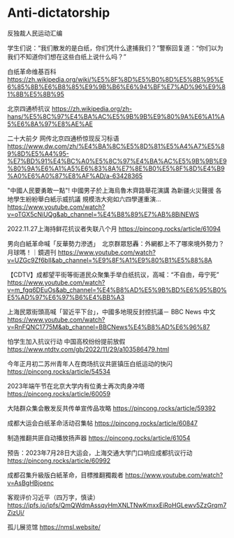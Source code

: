 # Anti-dictatorship
反独裁人民运动汇编

学生们说：“我们散发的是白纸，你们凭什么逮捕我们？”警察回复道：“你们以为我们不知道你们想在这些白纸上说什么吗？”

白纸革命维基百科 https://zh.wikipedia.org/wiki/%E5%8F%8D%E5%B0%8D%E5%8B%95%E6%85%8B%E6%B8%85%E9%9B%B6%E6%94%BF%E7%AD%96%E9%81%8B%E5%8B%95

北京四通桥抗议 https://zh.wikipedia.org/zh-hans/%E5%8C%97%E4%BA%AC%E5%9B%9B%E9%80%9A%E6%A1%A5%E6%8A%97%E8%AE%AE

二十大前夕 网传北京四通桥惊现反习标语  https://www.dw.com/zh/%E4%BA%8C%E5%8D%81%E5%A4%A7%E5%89%8D%E5%A4%95-%E7%BD%91%E4%BC%A0%E5%8C%97%E4%BA%AC%E5%9B%9B%E9%80%9A%E6%A1%A5%E6%83%8A%E7%8E%B0%E5%8F%8D%E4%B9%A0%E6%A0%87%E8%AF%AD/a-63428365

"中國人民要勇敢一點"! 中國男子於上海烏魯木齊路舉花演講 為新疆火災聲援 各地學生紛紛舉白紙示威抗議 規模浩大宛如六四學運重演... https://www.youtube.com/watch?v=oTGX5cNiUQg&ab_channel=%E4%B8%89%E7%AB%8BiNEWS

2022.11.27上海持鲜花抗议者失联八个月 https://pincong.rocks/article/61094

男向白紙革命喊「反華勢力滲透」　北京群眾怒轟：外網都上不了哪來境外勢力？月球嗎！｜鏡週刊 https://www.youtube.com/watch?v=UZGc9Zf6bII&ab_channel=%E9%8F%A1%E9%80%B1%E5%88%8A

【CDTV】成都望平街等街道民众聚集手举白纸抗议，高喊：“不自由，毋宁死” https://www.youtube.com/watch?v=m_fgq6DEuOs&ab_channel=%E4%B8%AD%E5%9B%BD%E6%95%B0%E5%AD%97%E6%97%B6%E4%BB%A3

上海民眾街頭高喊「習近平下台」，中國多地現反封控抗議－ BBC News 中文 https://www.youtube.com/watch?v=RnFQNC1775M&ab_channel=BBCNews%E4%B8%AD%E6%96%87

怕学生加入抗议行动 中国高校纷纷提前放假 https://www.ntdtv.com/gb/2022/11/29/a103586479.html

今年正月初二苏州青年人在商场抗议共匪镇压白纸运动的快闪 https://pincong.rocks/article/54534

2023年端午节在北京大学内有位勇士再次肉身冲塔 https://pincong.rocks/article/60059

大陆群众集会散发反共传单宣传品攻略 https://pincong.rocks/article/59392

成都大运会白纸革命活动召集帖 https://pincong.rocks/article/60847

制造推翻共匪自动播放扬声器 https://pincong.rocks/article/61054

预告：2023年7月28日大运会，上海交通大学门口响应成都抗议行动 https://pincong.rocks/article/60992

成都召集升級版白紙革命，目標推翻獨裁者 https://www.youtube.com/watch?v=AsBgHBjoenc

客观评价习近平（四万字，慎读）https://ipfs.io/ipfs/QmQWdmAssqyHmXNLTNwKmxxEiRoHGLewv5ZzGrqm7ZizUj/

孤儿展览馆 https://nmsl.website/
